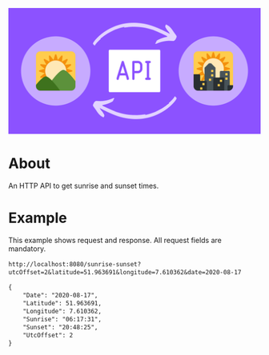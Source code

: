 ![sunrise-sunset-api](https://raw.githubusercontent.com/bst27/sunrise-sunset-api/master/website/banner.png)

# About
An HTTP API to get sunrise and sunset times.

# Example
This example shows request and response. All request fields are mandatory.
```
http://localhost:8080/sunrise-sunset?utcOffset=2&latitude=51.963691&longitude=7.610362&date=2020-08-17
```
```
{
    "Date": "2020-08-17",
    "Latitude": 51.963691,
    "Longitude": 7.610362,
    "Sunrise": "06:17:31",
    "Sunset": "20:48:25",
    "UtcOffset": 2
}
```